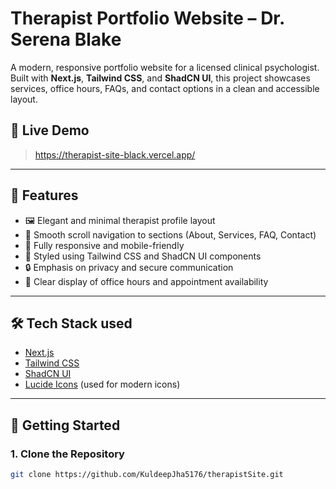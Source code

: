 # Therapist Portfolio Website – Dr. Serena Blake

A modern, responsive portfolio website for a licensed clinical psychologist. Built with **Next.js**, **Tailwind CSS**, and **ShadCN UI**, this project showcases services, office hours, FAQs, and contact options in a clean and accessible layout.

## 🧠 Live Demo 

> https://therapist-site-black.vercel.app/

---

## 📌 Features

- 🖼️ Elegant and minimal therapist profile layout
- 💬 Smooth scroll navigation to sections (About, Services, FAQ, Contact)
- 📱 Fully responsive and mobile-friendly
- 🎨 Styled using Tailwind CSS and ShadCN UI components
- 🔒 Emphasis on privacy and secure communication
- 📅 Clear display of office hours and appointment availability

---

## 🛠️ Tech Stack used

- [Next.js](https://nextjs.org/)
- [Tailwind CSS](https://tailwindcss.com/)
- [ShadCN UI](https://ui.shadcn.dev/)
- [Lucide Icons](https://lucide.dev/) (used for modern icons)

---

## 🚀 Getting Started

### 1. Clone the Repository

```bash
git clone https://github.com/KuldeepJha5176/therapistSite.git

